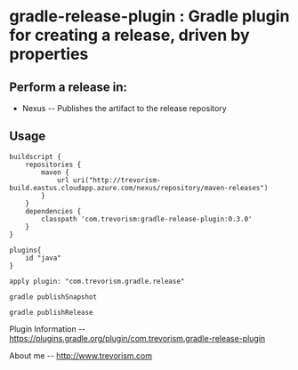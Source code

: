 # gradle-release-plugin : Gradle plugin for creating a release, driven by properties

## Perform a release in:

* Nexus -- Publishes the artifact to the release repository

## Usage

```$xslt
buildscript {
    repositories {
        maven {
            url uri("http://trevorism-build.eastus.cloudapp.azure.com/nexus/repository/maven-releases")
        }
    }
    dependencies {
        classpath 'com.trevorism:gradle-release-plugin:0.3.0'
    }
}

plugins{
    id "java"
}

apply plugin: "com.trevorism.gradle.release"
```

`gradle publishSnapshot`

`gradle publishRelease`


Plugin Information -- https://plugins.gradle.org/plugin/com.trevorism.gradle-release-plugin

About me -- http://www.trevorism.com